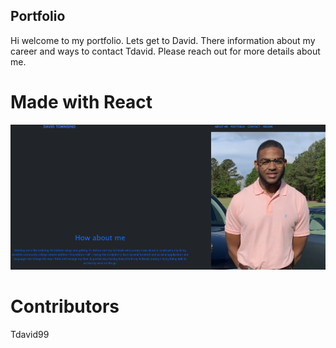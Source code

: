 ## Portfolio 

Hi welcome to my portfolio. Lets get to David. There information about my career and ways to contact Tdavid. Please reach out for more details about me. 

# Made with React
![](./src/assets/img/apps/Screenshot%20(448).png)


# Contributors
Tdavid99

